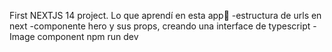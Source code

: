 First NEXTJS 14 project.
Lo que aprendí en esta app🧮 
-estructura de urls en next
-componente hero y sus props, creando una interface de typescript
-Image component
npm run dev